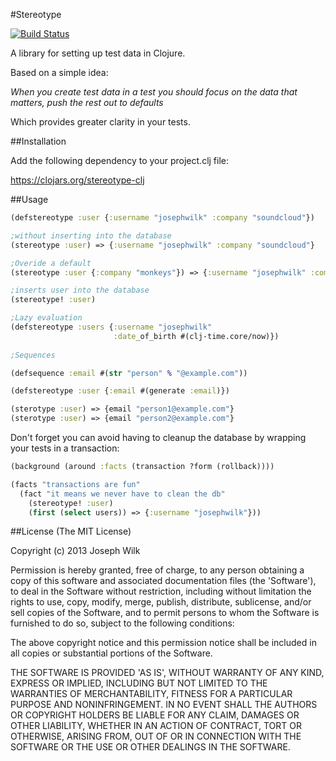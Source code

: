 #Stereotype

[![Build Status](https://travis-ci.org/josephwilk/stereotype-clj.png?branch=master)](https://travis-ci.org/josephwilk/stereotype-clj)

A library for setting up test data in Clojure.

Based on a simple idea:

*When you create test data in a test you should focus on the data that matters, push the rest out to defaults*

Which provides greater clarity in your tests.

##Installation

Add the following dependency to your project.clj file:

https://clojars.org/stereotype-clj

##Usage

```clojure
(defstereotype :user {:username "josephwilk" :company "soundcloud"})

;without inserting into the database
(stereotype :user) => {:username "josephwilk" :company "soundcloud"}

;Overide a default
(stereotype :user {:company "monkeys"}) => {:username "josephwilk" :company "monkeys"}

;inserts user into the database
(stereotype! :user)

;Lazy evaluation
(defstereotype :users {:username "josephwilk"
                       :date_of_birth #(clj-time.core/now)})
                       
;Sequences

(defsequence :email #(str "person" % "@example.com"))

(defstereotype :user {:email #(generate :email)})

(sterotype :user) => {email "person1@example.com"}
(sterotype :user) => {email "person2@example.com"}                       
```

Don't forget you can avoid having to cleanup the database by wrapping your tests in a transaction:

```clojure
(background (around :facts (transaction ?form (rollback))))

(facts "transactions are fun"
  (fact "it means we never have to clean the db"
    (stereotype! :user)
    (first (select users)) => {:username "josephwilk"}))
```

##License
(The MIT License)

Copyright (c) 2013 Joseph Wilk

Permission is hereby granted, free of charge, to any person obtaining a copy of this software and associated documentation files (the 'Software'), to deal in the Software without restriction, including without limitation the rights to use, copy, modify, merge, publish, distribute, sublicense, and/or sell copies of the Software, and to permit persons to whom the Software is furnished to do so, subject to the following conditions:

The above copyright notice and this permission notice shall be included in all copies or substantial portions of the Software.

THE SOFTWARE IS PROVIDED 'AS IS', WITHOUT WARRANTY OF ANY KIND, EXPRESS OR IMPLIED, INCLUDING BUT NOT LIMITED TO THE WARRANTIES OF MERCHANTABILITY, FITNESS FOR A PARTICULAR PURPOSE AND NONINFRINGEMENT. IN NO EVENT SHALL THE AUTHORS OR COPYRIGHT HOLDERS BE LIABLE FOR ANY CLAIM, DAMAGES OR OTHER LIABILITY, WHETHER IN AN ACTION OF CONTRACT, TORT OR OTHERWISE, ARISING FROM, OUT OF OR IN CONNECTION WITH THE SOFTWARE OR THE USE OR OTHER DEALINGS IN THE SOFTWARE.
